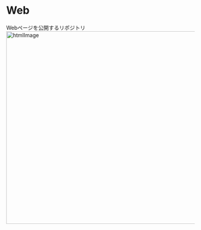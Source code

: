 # Web
Webページを公開するリポジトリ
<img width="516" height="516" alt="htmlImage" src="https://github.com/user-attachments/assets/2d49b4e5-fc22-4e4b-be29-822d3febdfa0"/>
